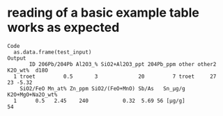 # reading of a basic example table works as expected

    Code
      as.data.frame(test_input)
    Output
           ID 206Pb/204Pb Al2O3_% SiO2+Al2O3_ppt 204Pb_ppm other other2 K2O_wt%  d18O
      1 troet         0.5       3             20         7 troet     27      23 -5.32
        SiO2/FeO Mn_at% Zn_ppm SiO2/(FeO+MnO) Sb/As   Sn_µg/g K2O+MgO+Na2O_wt%
      1      0.5   2.45    240           0.32  5.69 56 [µg/g]               54

